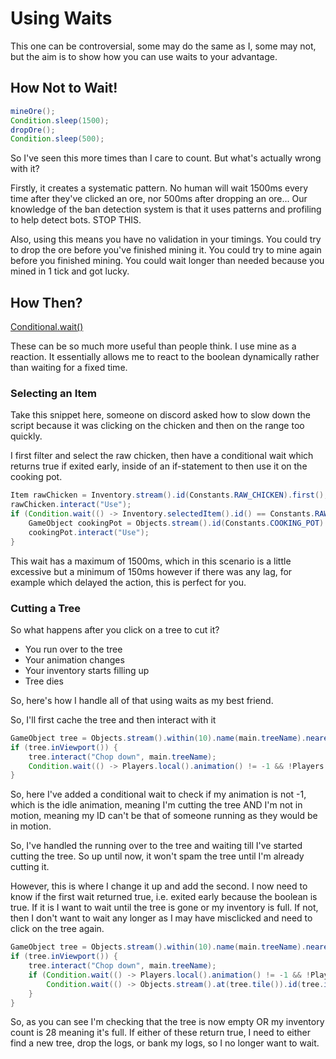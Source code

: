 # Using Waits

This one can be controversial, some may do the same as I, some may not, but the aim is to show how you can use waits to your advantage.

## How Not to Wait!

```java
mineOre();
Condition.sleep(1500);
dropOre();
Condition.sleep(500);
```

So I've seen this more times than I care to count. But what's actually wrong with it?

Firstly, it creates a systematic pattern. No human will wait 1500ms every time after they've clicked an ore, nor 500ms after dropping an ore... Our knowledge of the ban detection system is that it uses patterns and profiling to help detect bots. STOP THIS.

Also, using this means you have no validation in your timings. You could try to drop the ore before you've finished mining it. You could try to mine again before you finished mining.
You could wait longer than needed because you mined in 1 tick and got lucky.

## How Then?

[Conditional.wait()](/Basic_Fundamentals/Waits)

These can be so much more useful than people think. I use mine as a reaction. It essentially allows me to react to the boolean dynamically rather than waiting for a fixed time.

### Selecting an Item
Take this snippet here, someone on discord asked how to slow down the script because it was clicking on the chicken and then on the range too quickly.

I first filter and select the raw chicken, then have a conditional wait which returns true if exited early, inside of an if-statement to then use it on the cooking pot.

```java
Item rawChicken = Inventory.stream().id(Constants.RAW_CHICKEN).first();
rawChicken.interact("Use");
if (Condition.wait(() -> Inventory.selectedItem().id() == Constants.RAW_CHICKEN, 150, 10)) {
	GameObject cookingPot = Objects.stream().id(Constants.COOKING_POT).nearest().first();
	cookingPot.interact("Use");
}
 ```

This wait has a maximum of 1500ms, which in this scenario is a little excessive but a minimum of 150ms however if there was any lag, for example which delayed the action, this is perfect for you.

### Cutting a Tree

So what happens after you click on a tree to cut it? 
* You run over to the tree
* Your animation changes
* Your inventory starts filling up
* Tree dies

So, here's how I handle all of that using waits as my best friend.

So, I'll first cache the tree and then interact with it

```java
GameObject tree = Objects.stream().within(10).name(main.treeName).nearest().first();
if (tree.inViewport()) {
	tree.interact("Chop down", main.treeName);
	Condition.wait(() -> Players.local().animation() != -1 && !Players.local().inMotion(), 100, 20);
}
```
So, here I've added a conditional wait to check if my animation is not -1, which is the idle animation, meaning I'm cutting the tree AND I'm not in motion, meaning my ID can't be that of someone running as they would be in motion.

So, I've handled the running over to the tree and waiting till I've started cutting the tree. So up until now, it won't spam the tree until I'm already cutting it.

However, this is where I change it up and add the second. I now need to know if the first wait returned true, i.e. exited early because the boolean is true. If it is I want to wait until the tree is gone or my inventory is full. 
If not, then I don't want to wait any longer as I may have misclicked and need to click on the tree again.

```java
GameObject tree = Objects.stream().within(10).name(main.treeName).nearest().first();
if (tree.inViewport()) {
	tree.interact("Chop down", main.treeName);
	if (Condition.wait(() -> Players.local().animation() != -1 && !Players.local().inMotion(), 100, 20)){
		Condition.wait(() -> Objects.stream().at(tree.tile()).id(tree.id()).isEmpty() || Inventory.stream().count() == 28, 250, 20);
	}
}
```

So, as you can see I'm checking that the tree is now empty OR my inventory count is 28 meaning it's full. If either of these return true, I need to either find a new tree, drop the logs, or bank my logs, so I no longer want to wait.


